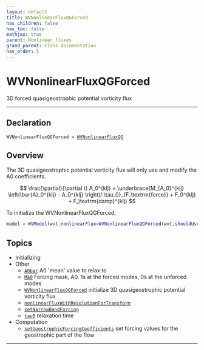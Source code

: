 ```yaml
---
layout: default
title: WVNonlinearFluxQGForced
has_children: false
has_toc: false
mathjax: true
parent: Nonlinear fluxes
grand_parent: Class documentation
nav_order: 5
---
```


#  WVNonlinearFluxQGForced

3D forced quasigeostrophic potential vorticity flux


---

## Declaration

<div class="language-matlab highlighter-rouge"><div class="highlight"><pre class="highlight"><code>WVNonlinearFluxQGForced < <a href="/classes/wvnonlinearfluxqg/" title="WVNonlinearFluxQG">WVNonlinearFluxQG</a></code></pre></div></div>

## Overview
 
  The 3D quasigeostrophic potential vorticity flux will only use and
  modify the A0 coefficients.
 
  $$
  \frac{\partial}{\partial t} A_0^{klj} = \underbrace{M_{A_0}^{klj} \left(\bar{A}_0^{klj}  - A_0^{klj} \right)/ \tau_0}_{F_\textrm{force}} + F_0^{klj} + F_\textrm{damp}^{klj}
  $$
 
  To initialize the WVNonlinearFluxQGForced,
 
  ```matlab
  model = WVModel(wvt,nonlinearFlux=WVNonlinearFluxQGForced(wvt,shouldUseBeta=1,uv_damp=wvt.uMax));
  ```
 
    


## Topics
+ Initializing
+ Other
  + [`A0bar`](/classes/nonlinear-fluxes/wvnonlinearfluxqgforced/a0bar.html) A0 'mean' value to relax to
  + [`MA0`](/classes/nonlinear-fluxes/wvnonlinearfluxqgforced/ma0.html) Forcing mask, A0. 1s at the forced modes, 0s at the unforced modes
  + [`WVNonlinearFluxQGForced`](/classes/nonlinear-fluxes/wvnonlinearfluxqgforced/wvnonlinearfluxqgforced.html) initialize 3D quasigeostrophic potential vorticity flux
  + [`nonlinearFluxWithResolutionForTransform`](/classes/nonlinear-fluxes/wvnonlinearfluxqgforced/nonlinearfluxwithresolutionfortransform.html) 
  + [`setNarrowBandForcing`](/classes/nonlinear-fluxes/wvnonlinearfluxqgforced/setnarrowbandforcing.html) 
  + [`tau0`](/classes/nonlinear-fluxes/wvnonlinearfluxqgforced/tau0.html) relaxation time
+ Computation
  + [`setGeostrophicForcingCoefficients`](/classes/nonlinear-fluxes/wvnonlinearfluxqgforced/setgeostrophicforcingcoefficients.html) set forcing values for the geostrophic part of the flow


---